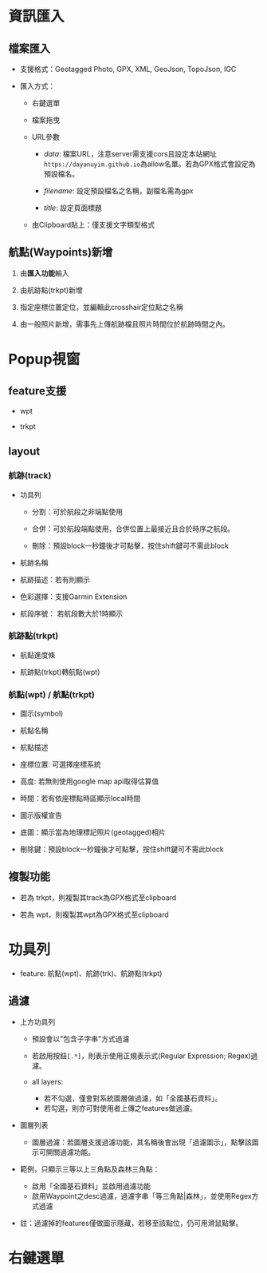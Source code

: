 資訊匯入
========

檔案匯入
--------

- 支援格式：Geotagged Photo, GPX, XML, GeoJson, TopoJson, IGC

- 匯入方式：

    - 右鍵選單

    - 檔案拖曳

    - URL參數

      - _data_: 檔案URL，注意server需支援cors且設定本站網址`https://dayanuyim.github.io`為allow名單。若為GPX格式會設定為預設檔名。

      - _filename_: 設定預設檔名之名稱，副檔名需為gpx

      - _title_: 設定頁面標題

    - 由Clipboard貼上：僅支援文字類型格式

航點(Waypoints)新增
-------------------

1. 由**匯入功能**輸入

2. 由航跡點(trkpt)新增

3. 指定座標位置定位，並編輯此crosshair定位點之名稱

4. 由一般照片新增，需事先上傳航跡檔且照片時間位於航跡時間之內。


Popup視窗
=========

feature支援
-----------

  - wpt

  - trkpt

layout
------

### 航跡(track)

   - 功具列

     - 分割：可於航段之非端點使用

     - 合併：可於航段端點使用，合併位置上最接近且合於時序之航段。

     - 刪除：預設block一秒鐘後才可點擊，按住shift鍵可不需此block

   - 航跡名稱

   - 航跡描述：若有則顯示

   - 色彩選擇：支援Garmin Extension

   - 航段序號： 若航段數大於1時顯示

### 航跡點(trkpt)

   - 航點進度條

   - 航跡點(trkpt)轉航點(wpt)


### 航點(wpt) / 航點(trkpt)

   - 圖示(symbol)

   - 航點名稱

   - 航點描述

   - 座標位置: 可選擇座標系統

   - 高度: 若無則使用google map api取得估算值

   - 時間：若有依座標點時區顯示local時間

   - 圖示版權宣告

   - 底圖：顯示當為地理標記照片(geotagged)相片

   - 刪除鍵：預設block一秒鐘後才可點擊，按住shift鍵可不需此block


複製功能
--------

  - 若為 trkpt，則複製其track為GPX格式至clipboard

  - 若為 wpt，則複製其wpt為GPX格式至clipboard


功具列
======

- feature: 航點(wpt)、航跡(trk)、航跡點(trkpt)

過濾
----

- 上方功具列

    - 預設會以"包含子字串"方式過濾

    - 若啟用按鈕`[.*]`，則表示使用正規表示式(Regular Expression; Regex)過濾。

    - all layers:
        - 若不勾選，僅會對系統圖層做過濾，如「全國基石資料」。
        - 若勾選，則亦可對使用者上傳之features做過濾。

- 圖層列表

    - 圖層過濾：若圖層支援過濾功能，其名稱後會出現「過濾圖示」，點擊該圖示可開關過濾功能。

- 範例，只顯示三等以上三角點及森林三角點：

    - 啟用「全國基石資料」並啟用過濾功能
    - 啟用Waypoint之desc過濾，過濾字串「等三角點|森林」，並使用Regex方式過濾

- 註：過濾掉的features僅做圖示隱藏，若移至該點位，仍可用滑鼠點擊。


右鍵選單
========
